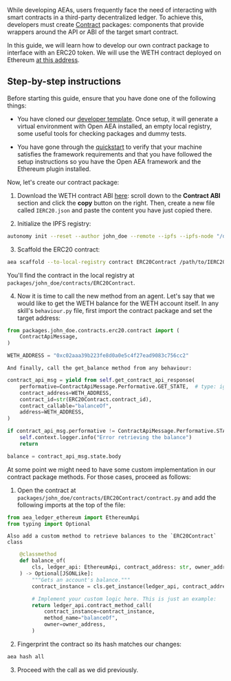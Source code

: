 While developing AEAs, users frequently face the need of interacting with smart contracts in a third-party decentralized ledger. To achieve this, developers must create <a href="../contract">Contract</a> packages: components that provide wrappers around the API or ABI of the target smart contract.

In this guide, we will learn how to develop our own contract package to interface with an ERC20 token. We will use the WETH contract deployed on Ethereum <a href="https://etherscan.io/token/0xc02aaa39b223fe8d0a0e5c4f27ead9083c756cc2#readContract" target="_blank">at this address</a>.

## Step-by-step instructions

Before starting this guide, ensure that you have done one of the following things:

- You have cloned our <a href="https://github.com/valory-xyz/dev-template" target="_blank">developer template</a>. Once setup, it will generate a virtual environment with Open AEA installed, an empty local registry, some useful tools for checking packages and dummy tests.

- You have gone through the <a href="https://open-aea.docs.autonolas.tech/quickstart/" target="_blank">quickstart</a> to verify that your machine satisfies the framework requirements and that you have followed the setup instructions so you have the Open AEA framework and the Ethereum plugin installed.

Now, let's create our contract package:

1. Download the WETH contract ABI <a href="https://etherscan.io/token/0xc02aaa39b223fe8d0a0e5c4f27ead9083c756cc2#code" target="_blank">here</a>: scroll down to the **Contract ABI** section and click the **copy** button on the right. Then, create a new file called `IERC20.json` and paste the content you have just copied there.

2. Initialize the IPFS registry:
```bash
autonomy init --reset --author john_doe --remote --ipfs --ipfs-node "/dns/registry.autonolas.tech/tcp/443/https"
```

3. Scaffold the ERC20 contract:
```bash
aea scaffold --to-local-registry contract ERC20Contract /path/to/IERC20.json
```
You'll find the contract in the local registry at `packages/john_doe/contracts/ERC20Contract`.


4. Now it is time to call the new method from an agent. Let's say that we would like to get the WETH balance for the WETH account itself. In any skill's `behaviour.py` file, first import the contract package and set the target address:
```python
from packages.john_doe.contracts.erc20.contract import (
    ContractApiMessage,
)

WETH_ADDRESS = "0xc02aaa39b223fe8d0a0e5c4f27ead9083c756cc2"
```

    And finally, call the get_balance method from any behaviour:
```python
contract_api_msg = yield from self.get_contract_api_response(
    performative=ContractApiMessage.Performative.GET_STATE,  # type: ignore
    contract_address=WETH_ADDRESS,
    contract_id=str(ERC20Contract.contract_id),
    contract_callable="balanceOf",
    address=WETH_ADDRESS,
)

if contract_api_msg.performative != ContractApiMessage.Performative.STATE:
    self.context.logger.info("Error retrieving the balance")
    return

balance = contract_api_msg.state.body
```

At some point we might need to have some custom implementation in our contract package methods. For those cases, proceed as follows:

1. Open the contract at `packages/john_doe/contracts/ERC20Contract/contract.py` and add the following imports at the top of the file:
```python
from aea_ledger_ethereum import EthereumApi
from typing import Optional
```

    Also add a custom method to retrieve balances to the `ERC20Contract` class
```python
    @classmethod
    def balance_of(
        cls, ledger_api: EthereumApi, contract_address: str, owner_address: str
    ) -> Optional[JSONLike]:
        """Gets an account's balance."""
        contract_instance = cls.get_instance(ledger_api, contract_address)

        # Implement your custom logic here. This is just an example:
        return ledger_api.contract_method_call(
            contract_instance=contract_instance,
            method_name="balanceOf",
            owner=owner_address,
        )
```

2. Fingerprint the contract so its hash matches our changes:
```bash
aea hash all
```

3. Proceed with the call as we did previously.
